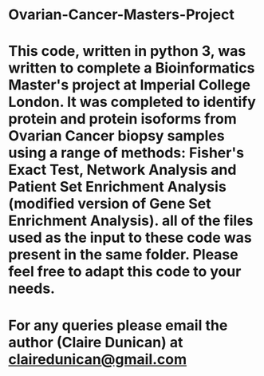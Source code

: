 # Ovarian-Cancer-Masters-Project
# This code, written in python 3, was written to complete a Bioinformatics Master's project at Imperial College London. It was completed to identify protein and protein isoforms from Ovarian Cancer biopsy samples using a range of methods: Fisher's Exact Test, Network Analysis and Patient Set Enrichment Analysis (modified version of Gene Set Enrichment Analysis). all of the files used as the input to these code was present in the same folder. Please feel free to adapt this code to your needs.
# For any queries please email the author (Claire Dunican) at clairedunican@gmail.com
